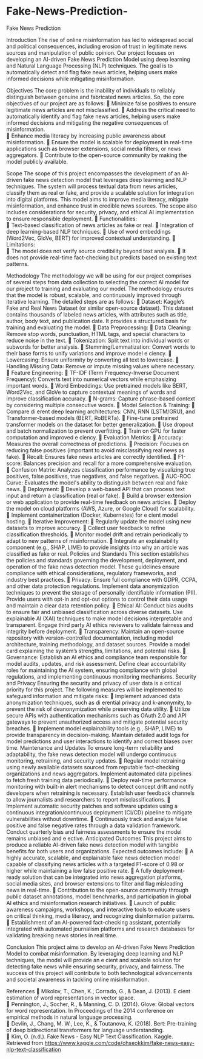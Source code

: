 # Fake-News-Prediction-
Fake News Prediction 

Introduction 
The rise of online misinformation has led to widespread social and political consequences, including 
erosion of trust in legitimate news sources and manipulation of public opinion. Our project focuses on developing 
an AI-driven Fake News Prediction Model using deep learning and Natural Language Processing (NLP) 
techniques. The goal is to automatically detect and flag fake news articles, helping users make informed 
decisions while mitigating misinformation.  

Objectives 
The core problem is the inability of individuals to reliably distinguish between genuine and fabricated 
news articles. So, the core objectives of our project are as follows: 
 Minimize false positives to ensure legitimate news articles are not misclassified. 
 Address the critical need to automatically identify and flag fake news articles, helping users make 
informed decisions and mitigating the negative consequences of misinformation.  
 Enhance media literacy by increasing public awareness about misinformation. 
 Ensure the model is scalable for deployment in real-time applications such as browser extensions, social 
media filters, or news aggregators. 
 Contribute to the open-source community by making the model publicly available. 

Scope 
The scope of this project encompasses the development of an AI-driven fake news detection model that 
leverages deep learning and NLP techniques. The system will process textual data from news articles, classify 
them as real or fake, and provide a scalable solution for integration into digital platforms. This model aims to 
improve media literacy, mitigate misinformation, and enhance trust in credible news sources. The scope also 
includes considerations for security, privacy, and ethical AI implementation to ensure responsible deployment. 
 Functionalities:  
 Text-based classification of news articles as fake or real. 
 Integration of deep learning-based NLP techniques. 
 Use of word embeddings (Word2Vec, GloVe, BERT) for improved contextual understanding. 
 Limitations:  
 The model does not verify source credibility beyond text analysis. 
 It does not provide real-time fact-checking but predicts based on existing text patterns. 

Methodology 
The methodology we will be using for our project comprises of several steps from data collection to 
selecting the correct AI model for our project to training and evaluating our model. The methodology ensures that 
the model is robust, scalable, and continuously improved through iterative learning. The detailed steps are as 
follows: 
 Dataset: Kaggle’s Fake and Real News Dataset (or similar open-source dataset). This dataset contains 
thousands of labeled news articles, with attributes such as title, author, body text, and publication date. It 
provides a structured basis for training and evaluating the model. 
 Data Preprocessing: 
 Data Cleaning: Remove stop words, punctuation, HTML tags, and special characters to reduce 
noise in the text. 
 Tokenization: Split text into individual words or subwords for better analysis. 
 Stemming/Lemmatization: Convert words to their base forms to unify variations and improve 
model e ciency. 
 Lowercasing: Ensure uniformity by converting all text to lowercase. 
 Handling Missing Data: Remove or impute missing values where necessary. 
 Feature Engineering: 
 TF-IDF (Term Frequency-Inverse Document Frequency): Converts text into numerical vectors while 
emphasizing important words. 
 Word Embeddings: Use pretrained models like BERT, Word2Vec, and GloVe to capture contextual 
meanings of words and improve classification accuracy. 
 N-grams: Capture phrase-based context by considering multiple consecutive words. 
 Model Selection & Training: 
 Compare di erent deep learning architectures: CNN, RNN (LSTM/GRU), and Transformer-based 
models (BERT, RoBERTa). 
 Fine-tune pretrained transformer models on the dataset for better generalization. 
 Use dropout and batch normalization to prevent overfitting. 
 Train on GPU for faster computation and improved e ciency. 
 Evaluation Metrics: 
 Accuracy: Measures the overall correctness of predictions. 
 Precision: Focuses on reducing false positives (important to avoid misclassifying real news as 
fake). 
 Recall: Ensures fake news articles are correctly identified. 
 F1-score: Balances precision and recall for a more comprehensive evaluation. 
 Confusion Matrix: Analyzes classification performance by visualizing true positives, false 
positives, true negatives, and false negatives. 
 AUC-ROC Curve: Evaluates the model's ability to distinguish between real and fake news. 
 Deployment: 
 Develop a web-based API that can process text input and return a classification (real or fake). 
 Build a browser extension or web application to provide real-time feedback on news articles. 
 Deploy the model on cloud platforms (AWS, Azure, or Google Cloud) for scalability. 
 Implement containerization (Docker, Kubernetes) for e cient model hosting. 
 Iterative Improvement: 
 Regularly update the model using new datasets to improve accuracy. 
 Collect user feedback to refine classification thresholds. 
 Monitor model drift and retrain periodically to adapt to new patterns of misinformation. 
 Integrate an explainability component (e.g., SHAP, LIME) to provide insights into why an article 
was classified as fake or real. 
Policies and Standards 
This section establishes the policies and standards governing the development, deployment, and operation of the 
fake news detection model. These guidelines ensure compliance with ethical considerations, regulatory 
frameworks, and industry best practices. 
 Privacy: Ensure full compliance with GDPR, CCPA, and other data protection regulations. Implement data 
anonymization techniques to prevent the storage of personally identifiable information (PII). Provide users 
with opt-in and opt-out options to control their data usage and maintain a clear data retention policy. 
 Ethical AI: Conduct bias audits to ensure fair and unbiased classification across diverse datasets. Use 
explainable AI (XAI) techniques to make model decisions interpretable and transparent. Engage third
party AI ethics reviewers to validate fairness and integrity before deployment. 
 Transparency: Maintain an open-source repository with version-controlled documentation, including 
model architecture, training methodology, and dataset sources. Provide a model card explaining the 
system’s strengths, limitations, and potential risks. 
 Governance: Establish an AI ethics and compliance team responsible for model audits, updates, and risk 
assessment. Define clear accountability roles for maintaining the AI system, ensuring compliance with 
global regulations, and implementing continuous monitoring mechanisms. 
Security and Privacy 
Ensuring the security and privacy of user data is a critical priority for this project. The following measures will be 
implemented to safeguard information and mitigate risks: 
 Implement advanced data anonymization techniques, such as di erential privacy and k-anonymity, to 
prevent the risk of deanonymization while preserving data utility. 
 Utilize secure APIs with authentication mechanisms such as OAuth 2.0 and API gateways to prevent 
unauthorized access and mitigate potential security breaches. 
 Implement model explainability tools (e.g., SHAP, LIME) to provide transparency in decision-making. 
Maintain detailed audit logs for model predictions and user interactions to identify and correct biases 
over time. 
Maintenance and Updates 
To ensure long-term reliability and adaptability, the fake news detection model will undergo continuous 
monitoring, retraining, and security updates. 
 Regular model retraining using newly available datasets sourced from reputable fact-checking 
organizations and news aggregators. Implement automated data pipelines to fetch fresh training data 
periodically. 
 Deploy real-time performance monitoring with built-in alert mechanisms to detect concept drift and 
notify developers when retraining is necessary. Establish user feedback channels to allow journalists and 
researchers to report misclassifications. 
 Implement automatic security patches and software updates using a continuous integration/continuous 
deployment (CI/CD) pipeline to mitigate vulnerabilities without downtime. 
 Continuously track and analyze false positive and false negative rates through a data validation 
framework. Conduct quarterly bias and fairness assessments to ensure the model remains unbiased and 
e ective. 
Anticipated Outcomes 
This project aims to produce a reliable AI-driven fake news detection model with tangible benefits for both users 
and organizations. Expected outcomes include: 
 A highly accurate, scalable, and explainable fake news detection model capable of classifying news 
articles with a targeted F1-score of 0.98 or higher while maintaining a low false positive rate. 
 A fully deployment-ready solution that can be integrated into news aggregation platforms, social media 
sites, and browser extensions to filter and flag misleading news in real-time. 
 Contribution to the open-source community through public dataset annotations, model benchmarks, and 
participation in global AI ethics and misinformation research initiatives. 
 Launch of public awareness campaigns, workshops, and interactive tools to educate users on critical 
thinking, media literacy, and recognizing disinformation patterns. 
 Establishment of an AI-powered fact-checking assistant, potentially integrated with automated 
journalism platforms and research databases for validating breaking news stories in real time. 


Conclusion 
This project aims to develop an AI-driven Fake News Prediction Model to combat misinformation. By 
leveraging deep learning and NLP techniques, the model will provide an e cient and scalable solution for 
detecting fake news while ensuring security, privacy, and fairness. The success of this project will contribute to 
both technological advancements and societal awareness in tackling online misinformation. 


References 
 Mikolov, T., Chen, K., Corrado, G., & Dean, J. (2013). E cient estimation of word representations in vector 
space.   
 Pennington, J., Socher, R., & Manning, C. D. (2014). Glove: Global vectors for word representation. In 
Proceedings of the 2014 conference on empirical methods in natural language processing.    
 Devlin, J., Chang, M. W., Lee, K., & Toutanova, K. (2018). Bert: Pre-training of deep bidirectional 
transformers for language understanding.    
 Kim, O. (n.d.). Fake News - Easy NLP Text Classification. Kaggle. Retrieved from 
https://www.kaggle.com/code/ohseokkim/fake-news-easy-nlp-text-classification
